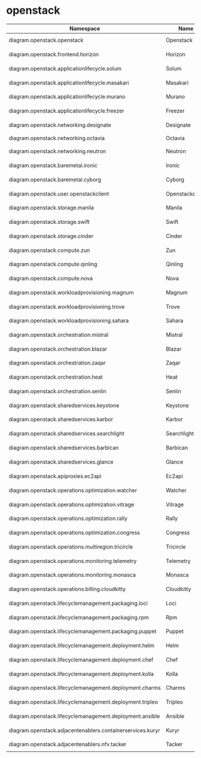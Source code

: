 # openstack

Namespace | Name | Icon
--|--|--
diagram.openstack.openstack|Openstack|<img src="../resources/openstack/openstack.png" width="50px" />
diagram.openstack.frontend.horizon|Horizon|<img src="../resources/openstack/frontend/horizon.png" width="50px" />
diagram.openstack.applicationlifecycle.solum|Solum|<img src="../resources/openstack/applicationlifecycle/solum.png" width="50px" />
diagram.openstack.applicationlifecycle.masakari|Masakari|<img src="../resources/openstack/applicationlifecycle/masakari.png" width="50px" />
diagram.openstack.applicationlifecycle.murano|Murano|<img src="../resources/openstack/applicationlifecycle/murano.png" width="50px" />
diagram.openstack.applicationlifecycle.freezer|Freezer|<img src="../resources/openstack/applicationlifecycle/freezer.png" width="50px" />
diagram.openstack.networking.designate|Designate|<img src="../resources/openstack/networking/designate.png" width="50px" />
diagram.openstack.networking.octavia|Octavia|<img src="../resources/openstack/networking/octavia.png" width="50px" />
diagram.openstack.networking.neutron|Neutron|<img src="../resources/openstack/networking/neutron.png" width="50px" />
diagram.openstack.baremetal.ironic|Ironic|<img src="../resources/openstack/baremetal/ironic.png" width="50px" />
diagram.openstack.baremetal.cyborg|Cyborg|<img src="../resources/openstack/baremetal/cyborg.png" width="50px" />
diagram.openstack.user.openstackclient|Openstackclient|<img src="../resources/openstack/user/openstackclient.png" width="50px" />
diagram.openstack.storage.manila|Manila|<img src="../resources/openstack/storage/manila.png" width="50px" />
diagram.openstack.storage.swift|Swift|<img src="../resources/openstack/storage/swift.png" width="50px" />
diagram.openstack.storage.cinder|Cinder|<img src="../resources/openstack/storage/cinder.png" width="50px" />
diagram.openstack.compute.zun|Zun|<img src="../resources/openstack/compute/zun.png" width="50px" />
diagram.openstack.compute.qinling|Qinling|<img src="../resources/openstack/compute/qinling.png" width="50px" />
diagram.openstack.compute.nova|Nova|<img src="../resources/openstack/compute/nova.png" width="50px" />
diagram.openstack.workloadprovisioning.magnum|Magnum|<img src="../resources/openstack/workloadprovisioning/magnum.png" width="50px" />
diagram.openstack.workloadprovisioning.trove|Trove|<img src="../resources/openstack/workloadprovisioning/trove.png" width="50px" />
diagram.openstack.workloadprovisioning.sahara|Sahara|<img src="../resources/openstack/workloadprovisioning/sahara.png" width="50px" />
diagram.openstack.orchestration.mistral|Mistral|<img src="../resources/openstack/orchestration/mistral.png" width="50px" />
diagram.openstack.orchestration.blazar|Blazar|<img src="../resources/openstack/orchestration/blazar.png" width="50px" />
diagram.openstack.orchestration.zaqar|Zaqar|<img src="../resources/openstack/orchestration/zaqar.png" width="50px" />
diagram.openstack.orchestration.heat|Heat|<img src="../resources/openstack/orchestration/heat.png" width="50px" />
diagram.openstack.orchestration.senlin|Senlin|<img src="../resources/openstack/orchestration/senlin.png" width="50px" />
diagram.openstack.sharedservices.keystone|Keystone|<img src="../resources/openstack/sharedservices/keystone.png" width="50px" />
diagram.openstack.sharedservices.karbor|Karbor|<img src="../resources/openstack/sharedservices/karbor.png" width="50px" />
diagram.openstack.sharedservices.searchlight|Searchlight|<img src="../resources/openstack/sharedservices/searchlight.png" width="50px" />
diagram.openstack.sharedservices.barbican|Barbican|<img src="../resources/openstack/sharedservices/barbican.png" width="50px" />
diagram.openstack.sharedservices.glance|Glance|<img src="../resources/openstack/sharedservices/glance.png" width="50px" />
diagram.openstack.apiproxies.ec2api|Ec2api|<img src="../resources/openstack/apiproxies/ec2api.png" width="50px" />
diagram.openstack.operations.optimization.watcher|Watcher|<img src="../resources/openstack/operations/optimization/watcher.png" width="50px" />
diagram.openstack.operations.optimization.vitrage|Vitrage|<img src="../resources/openstack/operations/optimization/vitrage.png" width="50px" />
diagram.openstack.operations.optimization.rally|Rally|<img src="../resources/openstack/operations/optimization/rally.png" width="50px" />
diagram.openstack.operations.optimization.congress|Congress|<img src="../resources/openstack/operations/optimization/congress.png" width="50px" />
diagram.openstack.operations.multiregion.tricircle|Tricircle|<img src="../resources/openstack/operations/multiregion/tricircle.png" width="50px" />
diagram.openstack.operations.monitoring.telemetry|Telemetry|<img src="../resources/openstack/operations/monitoring/telemetry.png" width="50px" />
diagram.openstack.operations.monitoring.monasca|Monasca|<img src="../resources/openstack/operations/monitoring/monasca.png" width="50px" />
diagram.openstack.operations.billing.cloudkitty|Cloudkitty|<img src="../resources/openstack/operations/billing/cloudkitty.png" width="50px" />
diagram.openstack.lifecyclemanagement.packaging.loci|Loci|<img src="../resources/openstack/lifecyclemanagement/packaging/loci.png" width="50px" />
diagram.openstack.lifecyclemanagement.packaging.rpm|Rpm|<img src="../resources/openstack/lifecyclemanagement/packaging/rpm.png" width="50px" />
diagram.openstack.lifecyclemanagement.packaging.puppet|Puppet|<img src="../resources/openstack/lifecyclemanagement/packaging/puppet.png" width="50px" />
diagram.openstack.lifecyclemanagement.deployment.helm|Helm|<img src="../resources/openstack/lifecyclemanagement/deployment/helm.png" width="50px" />
diagram.openstack.lifecyclemanagement.deployment.chef|Chef|<img src="../resources/openstack/lifecyclemanagement/deployment/chef.png" width="50px" />
diagram.openstack.lifecyclemanagement.deployment.kolla|Kolla|<img src="../resources/openstack/lifecyclemanagement/deployment/kolla.png" width="50px" />
diagram.openstack.lifecyclemanagement.deployment.charms|Charms|<img src="../resources/openstack/lifecyclemanagement/deployment/charms.png" width="50px" />
diagram.openstack.lifecyclemanagement.deployment.tripleo|Tripleo|<img src="../resources/openstack/lifecyclemanagement/deployment/tripleo.png" width="50px" />
diagram.openstack.lifecyclemanagement.deployment.ansible|Ansible|<img src="../resources/openstack/lifecyclemanagement/deployment/ansible.png" width="50px" />
diagram.openstack.adjacentenablers.containerservices.kuryr|Kuryr|<img src="../resources/openstack/adjacentenablers/containerservices/kuryr.png" width="50px" />
diagram.openstack.adjacentenablers.nfv.tacker|Tacker|<img src="../resources/openstack/adjacentenablers/nfv/tacker.png" width="50px" />
